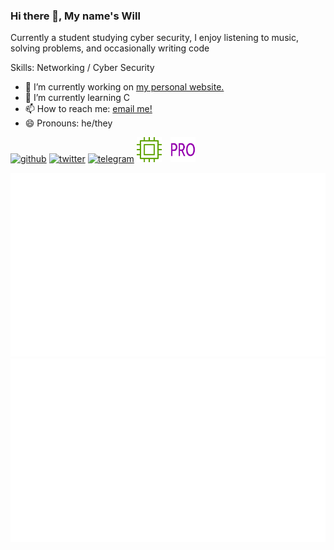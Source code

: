 ### Hi there 👋, My name's Will
Currently a student studying cyber security, I enjoy listening to music, solving problems, and occasionally writing code

Skills: Networking / Cyber Security

- 🔭 I’m currently working on [my personal website.](https://github.com/wbreiler/wbreiler.github.io) 
- 🌱 I’m currently learning C 
- 📫 How to reach me: [email me!](mailto:will.breiler@wbreiler.me) 
- 😄 Pronouns: he/they 


[<img src='https://cdn.jsdelivr.net/npm/simple-icons@3.0.1/icons/github.svg' alt='github' height='40'>](https://github.com/wbreiler)  [<img src='https://cdn.jsdelivr.net/npm/simple-icons@3.0.1/icons/twitter.svg' alt='twitter' height='40'>](https://twitter.com/wbreiler)  [<img src='https://cdn.jsdelivr.net/npm/simple-icons@3.0.1/icons/telegram.svg' alt='telegram' height='40'>](https://t.me/wbreiler) <a href='https://docs.github.com/en/developers'><img src='https://raw.githubusercontent.com/acervenky/animated-github-badges/master/assets/devbadge.gif' width='40' height='40'></a> <a href='https://github.com/pricing'><img src='https://raw.githubusercontent.com/acervenky/animated-github-badges/master/assets/pro.gif' width='40' height='40'></a> 

![](https://github.com/wbreiler/monke/blob/master/generated/overview.svg)
![](https://github.com/wbreiler/monke/blob/master/generated/languages.svg)
